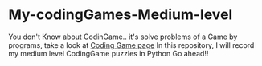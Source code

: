 # My-codingGames-Medium-level
You don't Know about CodinGame.. it's solve problems of a Game by programs, take a look at [Coding Game page](www.codingame.com)
In this repository, I will record my medium level CodingGame puzzles in Python
Go ahead!!
